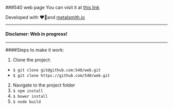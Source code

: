 ###540 web page
You can visit it at [this link](http://540.github.io/web)

Developed with &#10084;&#127866;and [metalsmith.io](http://metalsmith.io "Metalsmith.io")

----------
#### Disclamer: Web in progress!

----------

####Steps to make it work: 
1. Clone the project: 
  * `$ git clone git@github.com:540/web.git`
  * `$ git clone https://github.com/540/web.git`
2. Navigate to the project folder
3. `$ npm install`
4. `$ bower install`
5. `$ node build`
